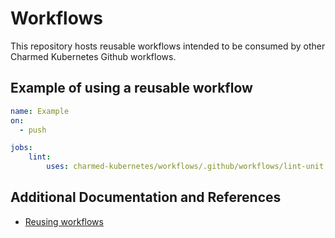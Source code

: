 # Workflows
This repository hosts reusable workflows intended to be consumed by other Charmed Kubernetes Github workflows. 

## Example of using a reusable workflow
```yaml
name: Example
on:
  - push

jobs:
    lint:
        uses: charmed-kubernetes/workflows/.github/workflows/lint-unit.yaml@main
```

## Additional Documentation and References
- [Reusing workflows](https://docs.github.com/en/actions/using-workflows/reusing-workflows)